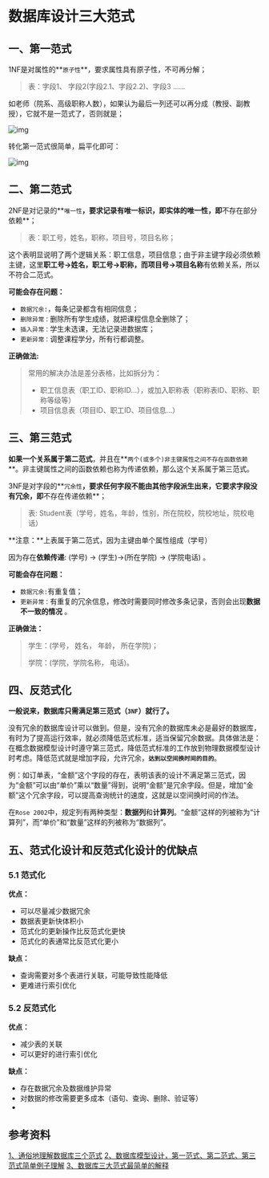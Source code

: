 # 数据库设计三大范式

## 一、第一范式

1NF是对属性的**`原子性`**，要求属性具有原子性，不可再分解；

> 表：字段1、 字段2(字段2.1、字段2.2)、字段3 ......

如老师（院系、高级职称人数），如果认为最后一列还可以再分成（教授、副教授），它就不是一范式了，否则就是；

![img](https://static.www.toimc.com/blog/picgo/2022/11/02/20190226224717807-cb263b.webp)

转化第一范式很简单，扁平化即可：

![img](https://static.www.toimc.com/blog/picgo/2022/11/02/20190226224746882-dc4e0a.webp)

## 二、第二范式

2NF是对记录的**`唯一性`**，要求记录有唯一标识，即实体的唯一性，即**不存在部分依赖**；

> 表：职工号，姓名，职称，项目号，项目名称；

这个表明显说明了两个逻辑关系：职工信息，项目信息；由于非主键字段必须依赖主键，这里**职工号->姓名，职工号->职称，而项目号->项目名称**有依赖关系，所以不符合二范式。

**可能会存在问题：**

- `数据冗余:`，每条记录都含有相同信息；
- `删除异常：`删除所有学生成绩，就把课程信息全删除了；
- `插入异常：`学生未选课，无法记录进数据库；
- `更新异常：`调整课程学分，所有行都调整。

**正确做法:**

> 常用的解决办法是差分表格，比如拆分为：
>
> - 职工信息表（职工ID、职称ID...），或加入职称表（职称表ID、职称、职称等级等）
> - 项目信息表（项目ID、职工ID、项目信息...）

## 三、第三范式

**如果一个关系属于第二范式**，并且在**`两个(或多个)非主键属性之间不存在函数依赖`**。非主键属性之间的函数依赖也称为传递依赖，那么这个关系属于第三范式。

3NF是对字段的**`冗余性`**，要求任何字段不能由其他字段派生出来，它要求字段没有冗余，即**不存在传递依赖**；

> 表: Student表（学号，姓名，年龄，性别，所在院校，院校地址，院校电话）

**注意：**上表属于第二范式，因为主键由单个属性组成（学号）

因为存在**依赖传递**: (学号) → (学生)→(所在学院) → (学院电话) 。

**可能会存在问题：**

- `数据冗余:`有重复值；
- `更新异常：`有重复的冗余信息，修改时需要同时修改多条记录，否则会出现**数据不一致的情况** 。

**正确做法：**

> 学生：(学号， 姓名， 年龄， 所在学院)；
>
> 学院：(学院，学院名称， 电话)。

## 四、反范式化

**一般说来，数据库只需满足第三范式（`3NF`）就行了。**

没有冗余的数据库设计可以做到。但是，没有冗余的数据库未必是最好的数据库，有时为了提高运行效率，就必须降低范式标准，适当保留冗余数据。具体做法是：在概念数据模型设计时遵守第三范式，降低范式标准的工作放到物理数据模型设计时考虑。降低范式就是增加字段，允许冗余，**`达到以空间换时间的目的`**。

例：如订单表，“金额”这个字段的存在，表明该表的设计不满足第三范式，因为“金额”可以由“单价”乘以“数量”得到，说明“金额”是冗余字段。但是，增加“金额”这个冗余字段，可以提高查询统计的速度，这就是以空间换时间的作法。

在`Rose 2002`中，规定列有两种类型：**数据列**和**计算列**。“金额”这样的列被称为“计算列”，而“单价”和“数量”这样的列被称为“数据列”。

## 五、范式化设计和反范式化设计的优缺点

### 5.1 范式化

**优点：**

- 可以尽量减少数据冗余
- 数据表更新快体积小
- 范式化的更新操作比反范式化更快
- 范式化的表通常比反范式化更小

**缺点：**

- 查询需要对多个表进行关联，可能导致性能降低
- 更难进行索引优化

### 5.2 反范式化

**优点：**

- 减少表的关联
- 可以更好的进行索引优化

**缺点：**

- 存在数据冗余及数据维护异常
- 对数据的修改需要更多成本（语句、查询、删除、验证等）
-

## **参考资料**

[1、通俗地理解数据库三个范式](https://link.segmentfault.com/?enc=BlVBIy2ARDrsX5wClZ8q7A%3D%3D.9JgaTtK2xl31kiRRKn%2Fa6lpc4Z0ynCQ9iMkXKhSz1GoaMV%2FxwLd9JM1ySP0dRhzFbQl%2FFPyjM5Ye4WszRjr4nA%3D%3D)
[2、数据库模型设计，第一范式、第二范式、第三范式简单例子理解](https://link.segmentfault.com/?enc=JERKYOPwkoZEIbXbKDkIkQ%3D%3D.3rSQTRggQ%2FcKAG8Pmd5%2BaFhr3EyguIjHwDvJOGAOKJDrqFV%2FphzMVFtoGWWNVVXgyYfqQ9Q6jR1CejAw3Lwqbg%3D%3D)
[3、数据库三大范式最简单的解释](https://link.segmentfault.com/?enc=IG%2BtrltdH0%2BnrPr%2BWfiUIA%3D%3D.rO36uGTWzMNLuDyJU3s1KaqzVSKoa3OMzRM3RUjkZD9Hj3VATUIkQIynJ4R7WLkoBSW5Aq3cCWzTQmtuBAJ0TA%3D%3D)
